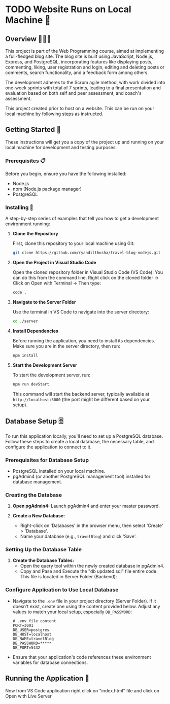 # TODO Website Runs on Local Machine 🚀

## Overview 💁🏻‍♂️

This project is part of the Web Programming course, aimed at implementing a full-fledged blog site. The blog site is built using JavaScript, Node.js, Express, and PostgreSQL, incorporating features like displaying posts, commenting, liking, user registration and login, editing and deleting posts or comments, search functionality, and a feedback form among others.

The development adheres to the Scrum agile method, with work divided into one-week sprints with total of 7 sprints, leading to a final presentation and evaluation based on both self and peer assessment, and coach's assessment.

This project created prior to host on a website. This can be run on your local machine by following steps as instructed.



## Getting Started 🏁

These instructions will get you a copy of the project up and running on your local machine for development and testing purposes.

### Prerequisites 📋

Before you begin, ensure you have the following installed:
- Node.js
- npm (Node.js package manager)
- PostgreSQL

### Installing 🔧

A step-by-step series of examples that tell you how to get a development environment running:

1. **Clone the Repository**

    First, clone this repository to your local machine using Git:

    ```sh
    git clone https://github.com/ryandilthusha/travel-blog-nodejs.git
    ```

2. **Open the Project in Visual Studio Code**

    Open the cloned repository folder in Visual Studio Code (VS Code). You can do this from the command line. Right click on the cloned folder -> Click on Open with Terminal -> Then type:

    ```sh
    code .
    ```

3. **Navigate to the Server Folder**

    Use the terminal in VS Code to navigate into the server directory:

    ```sh
    cd ./server
    ```

4. **Install Dependencies**

    Before running the application, you need to install its dependencies. Make sure you are in the server directory, then run:

    ```sh
    npm install
    ```

5. **Start the Development Server**

    To start the development server, run:

    ```sh
    npm run devStart
    ```

    This command will start the backend server, typically available at `http://localhost:3000` (the port might be different based on your setup).



## Database Setup 🗄️

To run this application locally, you'll need to set up a PostgreSQL database. Follow these steps to create a local database, the necessary table, and configure the application to connect to it.

### Prerequisites for Database Setup

- PostgreSQL installed on your local machine.
- pgAdmin4 (or another PostgreSQL management tool) installed for database management.

### Creating the Database

1. **Open pgAdmin4:** Launch pgAdmin4 and enter your master password.

2. **Create a New Database:**
   - Right-click on 'Databases' in the browser menu, then select 'Create' > 'Database'.
   - Name your database (e.g., `travelBlog`) and click 'Save'.

### Setting Up the Database Table

1. **Create the Database Tables:**
   - Open the query tool within the newly created database in pgAdmin4.
   - Copy and Pase and Execute the "db updated.sql" file entire code. This file is located in Server Folder (Backend):

### Configure Application to Use Local Database

- Navigate to the `.env` file in your project directory (Server Folder). If it doesn't exist, create one using the content provided below. Adjust any values to match your local setup, especially `DB_PASSWORD`:

    ```
    # .env file content
    PORT=3001
    DB_USER=postgres
    DB_HOST=localhost
    DB_NAME=travelBlog
    DB_PASSWORD=*****
    DB_PORT=5432
    ```

- Ensure that your application's code references these environment variables for database connections.


## Running the Application 🚀

Now from VS Code application right click on "index.html" file and click on Open with Live Server
